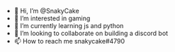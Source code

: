 - 👋 Hi, I’m @SnakyCake
- 👀 I’m interested in gaming 
- 🌱 I’m currently learning js and python
- 💞️ I’m looking to collaborate on building a discord bot
- 📫 How to reach me snakycake#4790

<!---
SnakyCake/SnakyCake is a ✨ special ✨ repository because its `README.md` (this file) appears on your GitHub profile.
You can click the Preview link to take a look at your changes.
--->
